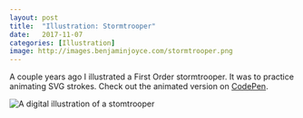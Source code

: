 ```yaml
---
layout: post
title:  "Illustration: Stormtrooper"
date:   2017-11-07
categories: [Illustration]
image: http://images.benjaminjoyce.com/stormtrooper.png
---
```

A couple years ago I illustrated a First Order stormtrooper. It was to practice animating SVG strokes. Check out the animated version on [CodePen](https://codepen.io/benjoyce/pen/zGaNvo).

![A digital illustration of a stomtrooper](http://images.benjaminjoyce.com/stormtrooper.png)
